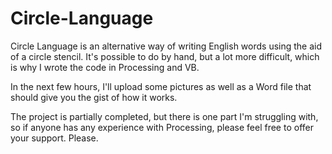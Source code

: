 # Circle-Language
Circle Language is an alternative way of writing English words using the aid of a circle stencil. It's possible to do by hand, but a lot more difficult, which is why I wrote the code in Processing and VB.

In the next few hours, I'll upload some pictures as well as a Word file that should give you the gist of how it works.

The project is partially completed, but there is one part I'm struggling with, so if anyone has any experience with Processing, please feel free to offer your support. Please.
